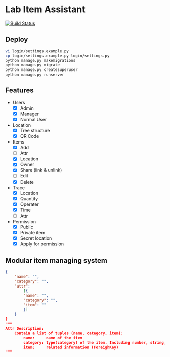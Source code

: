 # Lab Item Assistant

[![Build Status](https://travis-ci.org/zyayoung/lab-item-tracking.svg?branch=master)](https://travis-ci.org/zyayoung/lab-item-tracking)

## Deploy

```bash
vi login/settings.example.py
cp login/settings.example.py login/settings.py
python manage.py makemigrations
python manage.py migrate
python manage.py createsuperuser
python manage.py runserver
```

## Features

- Users
    - [x] Admin
    - [x] Manager
    - [x] Normal User
- Location
    - [x] Tree structure
    - [x] QR Code
- Items
    - [x] Add
    - [ ] Attr
    - [x] Location
    - [x] Owner
    - [x] Share (link & unlink)
    - [ ] Edit
    - [x] Delete
- Trace
    - [x] Location
    - [x] Quantity
    - [x] Operater
    - [x] Time
    - [ ] Attr
- Permission
    - [x] Public
    - [x] Private item
    - [x] Secret location
    - [x] Apply for permission

## Modular item managing system

```json
{
    "name": "",
    "category": "",
    "attr":
        [{
        "name": "",
        "category": "",
        "item": ""
        }]
    }
}
"""
Attr Description:
    Contain a list of tuples (name, category, item):
        name:     name of the item
        category: type(category) of the item. Including number, string, other categories, etc.
        item:     related information (ForeighKey)
"""
```
